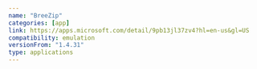 ```yaml
---
name: "BreeZip"
categories: [app]
link: https://apps.microsoft.com/detail/9pb13jl37zv4?hl=en-us&gl=US
compatibility: emulation
versionFrom: "1.4.31"
type: applications
---
```


